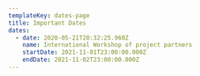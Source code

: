 ```yaml
---
templateKey: dates-page
title: Important Dates
dates:
  - date: 2020-05-21T20:32:25.960Z
    name: International Workshop of project partners
    startDate: 2021-11-01T23:00:00.000Z
    endDate: 2021-11-02T23:00:00.000Z
---
```

